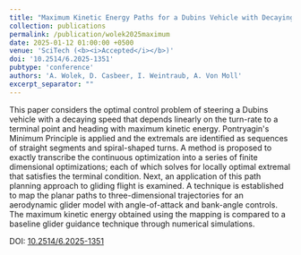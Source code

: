 ```yaml
---
title: "Maximum Kinetic Energy Paths for a Dubins Vehicle with Decaying Speed"
collection: publications
permalink: /publication/wolek2025maximum
date: 2025-01-12 01:00:00 +0500
venue: 'SciTech (<b><i>Accepted</i></b>)'
doi: '10.2514/6.2025-1351'
pubtype: 'conference'
authors: 'A. Wolek, D. Casbeer, I. Weintraub, A. Von Moll'
excerpt_separator: ""
---
```

This paper considers the optimal control problem of steering a Dubins vehicle with a decaying speed that depends linearly on the turn-rate to a terminal point and heading with maximum kinetic energy. Pontryagin&apos;s Minimum Principle is applied and the extremals are identified as sequences of straight segments and spiral-shaped turns. A method is proposed to exactly  transcribe the continuous optimization into a series of finite dimensional optimizations; each of which solves for locally optimal extremal that satisfies the terminal condition. Next, an application of this path planning approach to gliding flight is examined. A technique is established to map the planar paths to three-dimensional trajectories for an aerodynamic glider model with angle-of-attack and bank-angle controls. The maximum kinetic energy obtained using the mapping is compared to a baseline glider guidance technique through numerical simulations.


DOI: [10.2514/6.2025-1351](https://doi.org/10.2514/6.2025-1351)